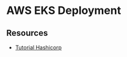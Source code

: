 AWS EKS Deployment
==================



## Resources

- [Tutorial Hashicorp](https://developer.hashicorp.com/terraform/tutorials/kubernetes/eks)